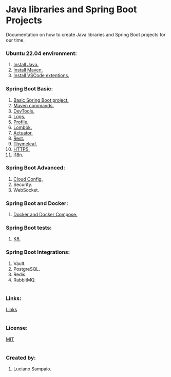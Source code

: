 # Java libraries and Spring Boot Projects

Documentation on how to create Java libraries and Spring Boot projects for our time.

### Ubuntu 22.04 environment:
1. [Install Java.](documentation/java/install.md)
1. [Install Maven.](documentation/maven/install.md)
1. [Install VSCode extentions.](documentation/vscode/index.md)

### Spring Boot Basic:
1. [Basic Spring Boot project.](documentation/spring/basic/project.md)
1. [Maven commands.](documentation/maven/pom.md)
1. [DevTools.](documentation/spring/basic/devtools.md)
1. [Logs.](documentation/spring/basic/logs.md)
1. [Profile.](documentation/spring/basic/profile.md)
1. [Lombok.](documentation/spring/basic/lombok.md)
1. [Actuator.](documentation/spring/basic/actuator.md)
1. [Rest.](documentation/spring/basic/rest.md)
1. [Thymeleaf.](documentation/spring/basic/thymeleaf.md)
1. [HTTPS.](documentation/spring/basic/https.md)
1. [i18n.](documentation/spring/basic/i18n.md)

### Spring Boot Advanced:
1. [Cloud Config.](documentation/spring/advanced/cloud-config.md)
1. Security.
1. WebSocket.

### Spring Boot and Docker:
1. [Docker and Docker Compose.](documentation/spring/extra/container.md)

### Spring Boot tests:
1. [K6.](documentation/spring/tests/k6.md)

### Spring Boot Integrations:
1. Vault.
1. PostgreSQL.
1. Redis.
1. RabbitMQ.

#
### Links:

[Links](documentation/links.md "Links")

#
### License:

[MIT](LICENSE "MIT License")

#
### Created by:

1. Luciano Sampaio.
